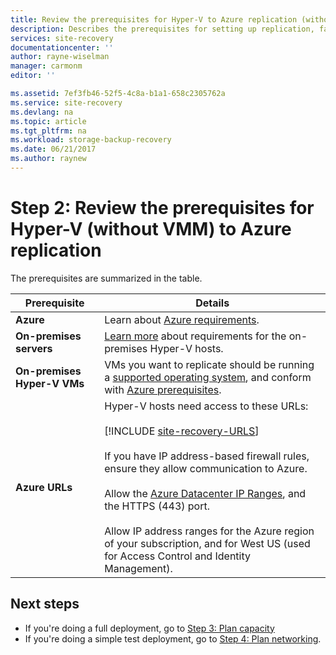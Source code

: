 ```yaml
---
title: Review the prerequisites for Hyper-V to Azure replication (without System Center VMM) using Azure Site Recovery  | Microsoft Docs
description: Describes the prerequisites for setting up replication, failover and recovery of on-premises Hyper-V VMs to Azure with Azure Site Recovery
services: site-recovery
documentationcenter: ''
author: rayne-wiselman
manager: carmonm
editor: ''

ms.assetid: 7ef3fb46-52f5-4c8a-b1a1-658c2305762a
ms.service: site-recovery
ms.devlang: na
ms.topic: article
ms.tgt_pltfrm: na
ms.workload: storage-backup-recovery
ms.date: 06/21/2017
ms.author: raynew
---
```


# Step 2: Review the prerequisites for Hyper-V (without VMM) to Azure replication

The prerequisites are summarized in the table.


**Prerequisite** | **Details** 
--- | --- 
**Azure** | Learn about [Azure requirements](site-recovery-prereq.md#azure-requirements).
**On-premises servers** | [Learn more](site-recovery-prereq.md#disaster-recovery-of-hyper-v-virtual-machines-to-azure-no-virtual-machine-manager) about requirements for the on-premises Hyper-V hosts.
**On-premises Hyper-V VMs** | VMs you want to replicate should be running a [supported operating system](site-recovery-support-matrix-to-azure.md#support-for-replicated-machine-os-versions), and conform with [Azure prerequisites](site-recovery-support-matrix-to-azure.md#failed-over-azure-vm-requirements).
**Azure URLs** | Hyper-V hosts need access to these URLs:<br/><br/> [!INCLUDE [site-recovery-URLS](../../includes/site-recovery-URLS.md)]<br/><br/> If you have IP address-based firewall rules, ensure they allow communication to Azure.<br/></br> Allow the [Azure Datacenter IP Ranges](https://www.microsoft.com/download/confirmation.aspx?id=41653), and the HTTPS (443) port.<br/></br> Allow IP address ranges for the Azure region of your subscription, and for West US (used for Access Control and Identity Management).



## Next steps

- If you're doing a full deployment, go to [Step 3: Plan capacity](hyper-v-site-walkthrough-capacity.md)
- If you're doing a simple test deployment, go to [Step 4: Plan networking](hyper-v-site-walkthrough-network.md).
